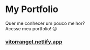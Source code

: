 # My Portfolio
 Quer me conhecer um pouco melhor? <br/>
 Acesse meu portfolio! 😉
### [vitorrangel.netlify.app](https://vitorrangel.netlify.app/)
